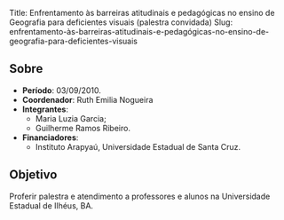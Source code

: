 Title: Enfrentamento às barreiras atitudinais e pedagógicas no ensino de Geografia para deficientes visuais (palestra convidada)
Slug: enfrentamento-às-barreiras-atitudinais-e-pedagógicas-no-ensino-de-geografia-para-deficientes-visuais

## Sobre

- **Período**: 03/09/2010.
- **Coordenador**: Ruth Emilia Nogueira
- **Integrantes**:
    - Maria Luzia Garcia;
    - Guilherme Ramos Ribeiro.
- **Financiadores**:
    - Instituto Arapyaú, Universidade Estadual de Santa Cruz.

## Objetivo

Proferir palestra e atendimento a professores e alunos na Universidade Estadual
de Ilhéus, BA.
